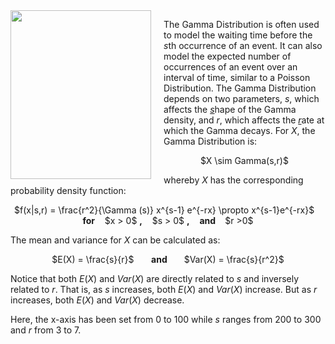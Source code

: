 <img src="http://s.quickmeme.com/img/eb/ebe7556b5b0b0d91e11e8f00567394a6079d6396f8c86e969936509fe946ee9f.jpg" width="225" height="270" align="left" style="margin-right: 20px;">

The Gamma Distribution is often used to model the waiting time before the <i>s</i>th occurrence of an event. It can also model the expected number of occurrences of an event over an interval of time, similar to a Poisson Distribution. The Gamma Distribution depends on two parameters, $s$, which affects the <i><u>s</u></i>hape of the Gamma density, and $r$, which affects the <i><u>r</u></i>ate at which the Gamma decays. For $X$, the Gamma Distribution is:

<center> $X \sim Gamma(s,r)$</center>

whereby $X$ has the corresponding probability density function:

<center>$f(x|s,r) = \frac{r^2}{\Gamma (s)} x^{s-1} e^{-rx} \propto x^{s-1}e^{-rx}$ &nbsp;&nbsp; <b>for</b> &nbsp;&nbsp; $x > 0$ <b>,</b> &nbsp;&nbsp; $s > 0$ <b>,</b> &nbsp;&nbsp; <b> and </b> &nbsp;&nbsp; $r >0$</center>

The mean and variance for $X$ can be calculated as:

<center>$E(X) = \frac{s}{r}$ &nbsp;&nbsp;&nbsp;&nbsp;&nbsp; <b> and </b> &nbsp;&nbsp;&nbsp;&nbsp;&nbsp; $Var(X) = \frac{s}{r^2}$  </center>

Notice that both $E(X)$ and $Var(X)$ are directly related to $s$ and inversely related to $r$. That is, as $s$ increases, both $E(X)$ and $Var(X)$ increase. But as $r$ increases, both $E(X)$ and $Var(X)$ decrease.

Here, the x-axis has been set from 0 to 100 while $s$ ranges from 200 to 300 and $r$ from 3 to 7.
